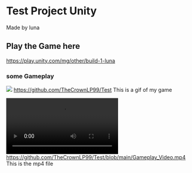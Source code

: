 # Test Project Unity
Made by luna

## Play the Game here
https://play.unity.com/mg/other/build-1-luna

### some Gameplay
![](https://github.com/TheCrownLP99/Test/blob/main/Gamplay_Gif.gif)
https://github.com/TheCrownLP99/Test
This is a gif of my game

![](https://github.com/TheCrownLP99/Test/blob/main/Gameplay_Video.mp4)
https://github.com/TheCrownLP99/Test/blob/main/Gameplay_Video.mp4
This is the mp4 file
